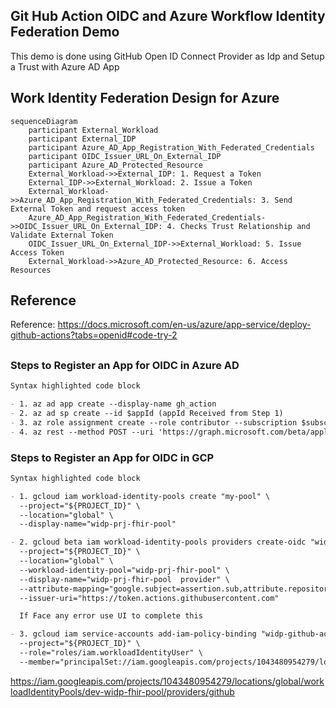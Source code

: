 ## Git Hub Action OIDC and Azure Workflow Identity Federation Demo

This demo is done using GitHub Open ID Connect Provider as Idp and Setup a Trust with Azure AD App

## Work Identity Federation Design for Azure

```mermaid
sequenceDiagram
    participant External_Workload
    participant External_IDP
    participant Azure_AD_App_Registration_With_Federated_Credentials
    participant OIDC_Issuer_URL_On_External_IDP
    participant Azure_AD_Protected_Resource
    External_Workload->>External_IDP: 1. Request a Token
    External_IDP->>External_Workload: 2. Issue a Token
    External_Workload->>Azure_AD_App_Registration_With_Federated_Credentials: 3. Send External Token and request access token
    Azure_AD_App_Registration_With_Federated_Credentials->>OIDC_Issuer_URL_On_External_IDP: 4. Checks Trust Relationship and Validate External Token
    OIDC_Issuer_URL_On_External_IDP->>External_Workload: 5. Issue Access Token
    External_Workload->>Azure_AD_Protected_Resource: 6. Access Resources
```


## Reference

Reference: https://docs.microsoft.com/en-us/azure/app-service/deploy-github-actions?tabs=openid#code-try-2

## 

### Steps to Register an App for OIDC in Azure AD

```markdown
Syntax highlighted code block

- 1. az ad app create --display-name gh_action
- 2. az ad sp create --id $appId (appId Received from Step 1)
- 3. az role assignment create --role contributor --subscription $subscription_id --assignee-object-id  $objectId --assignee-principal-type ServicePrincipal (Use objectId Received from Step 2 Not Step 1. Many confuse this step. Very Important)
- 4. az rest --method POST --uri 'https://graph.microsoft.com/beta/applications/$objectId/federatedIdentityCredentials' --body '{"name":"az-dev-credentials","issuer":"https://token.actions.githubusercontent.com","subject":"repo:DigitalCodeScience/github-action-openid-deployment:environment:terraform-dev1-plan-apply","description":"terraform-dev1-plan-apply GitHub Action Workflow","audiences":["api://AzureADTokenExchange"]}'

```

### Steps to Register an App for OIDC in GCP

```markdown
Syntax highlighted code block

- 1. gcloud iam workload-identity-pools create "my-pool" \
  --project="${PROJECT_ID}" \
  --location="global" \
  --display-name="widp-prj-fhir-pool"

- 2. gcloud beta iam workload-identity-pools providers create-oidc "widp-prj-fhir-provider" \
  --project="${PROJECT_ID}" \
  --location="global" \
  --workload-identity-pool="widp-prj-fhir-pool" \
  --display-name="widp-prj-fhir-pool  provider" \
  --attribute-mapping="google.subject=assertion.sub,attribute.repository=assertion.repository" \
  --issuer-uri="https://token.actions.githubusercontent.com"

  If Face any error use UI to complete this

- 3. gcloud iam service-accounts add-iam-policy-binding "widp-github-action-svcs@${PROJECT_ID}.iam.gserviceaccount.com" \
  --project="${PROJECT_ID}" \
  --role="roles/iam.workloadIdentityUser" \
  --member="principalSet://iam.googleapis.com/projects/1043480954279/locations/global/workloadIdentityPools/my-pool/attribute.repository/tarunchy/github-action-oidc-demo"

```

https://iam.googleapis.com/projects/1043480954279/locations/global/workloadIdentityPools/dev-widp-fhir-pool/providers/github